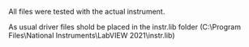 All files were tested with the actual instrument.

As usual driver files shold be placed in the instr.lib folder (C:\Program Files\National Instruments\LabVIEW 2021\instr.lib)
